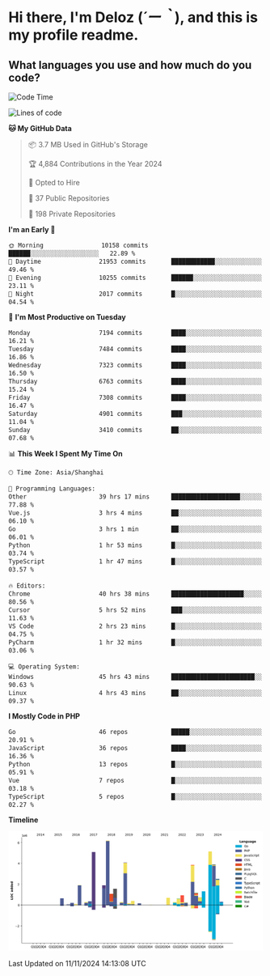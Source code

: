 # **Hi there, I'm Deloz (*´ー｀*), and this is my profile readme.**

## **What languages you use and how much do you code?**

<!--START_SECTION:waka-->
![Code Time](http://img.shields.io/badge/Code%20Time-5%2C027%20hrs%2019%20mins-blue)

![Lines of code](https://img.shields.io/badge/From%20Hello%20World%20I%27ve%20Written-46.1%20million%20lines%20of%20code-blue)

**🐱 My GitHub Data** 

> 📦 3.7 MB Used in GitHub's Storage 
 > 
> 🏆 4,884 Contributions in the Year 2024
 > 
> 💼 Opted to Hire
 > 
> 📜 37 Public Repositories 
 > 
> 🔑 198 Private Repositories 
 > 
**I'm an Early 🐤** 

```text
🌞 Morning                10158 commits       ██████░░░░░░░░░░░░░░░░░░░   22.89 % 
🌆 Daytime                21953 commits       ████████████░░░░░░░░░░░░░   49.46 % 
🌃 Evening                10255 commits       ██████░░░░░░░░░░░░░░░░░░░   23.11 % 
🌙 Night                  2017 commits        █░░░░░░░░░░░░░░░░░░░░░░░░   04.54 % 
```
📅 **I'm Most Productive on Tuesday** 

```text
Monday                   7194 commits        ████░░░░░░░░░░░░░░░░░░░░░   16.21 % 
Tuesday                  7484 commits        ████░░░░░░░░░░░░░░░░░░░░░   16.86 % 
Wednesday                7323 commits        ████░░░░░░░░░░░░░░░░░░░░░   16.50 % 
Thursday                 6763 commits        ████░░░░░░░░░░░░░░░░░░░░░   15.24 % 
Friday                   7308 commits        ████░░░░░░░░░░░░░░░░░░░░░   16.47 % 
Saturday                 4901 commits        ███░░░░░░░░░░░░░░░░░░░░░░   11.04 % 
Sunday                   3410 commits        ██░░░░░░░░░░░░░░░░░░░░░░░   07.68 % 
```


📊 **This Week I Spent My Time On** 

```text
🕑︎ Time Zone: Asia/Shanghai

💬 Programming Languages: 
Other                    39 hrs 17 mins      ███████████████████░░░░░░   77.88 % 
Vue.js                   3 hrs 4 mins        ██░░░░░░░░░░░░░░░░░░░░░░░   06.10 % 
Go                       3 hrs 1 min         ██░░░░░░░░░░░░░░░░░░░░░░░   06.01 % 
Python                   1 hr 53 mins        █░░░░░░░░░░░░░░░░░░░░░░░░   03.74 % 
TypeScript               1 hr 47 mins        █░░░░░░░░░░░░░░░░░░░░░░░░   03.57 % 

🔥 Editors: 
Chrome                   40 hrs 38 mins      ████████████████████░░░░░   80.56 % 
Cursor                   5 hrs 52 mins       ███░░░░░░░░░░░░░░░░░░░░░░   11.63 % 
VS Code                  2 hrs 23 mins       █░░░░░░░░░░░░░░░░░░░░░░░░   04.75 % 
PyCharm                  1 hr 32 mins        █░░░░░░░░░░░░░░░░░░░░░░░░   03.06 % 

💻 Operating System: 
Windows                  45 hrs 43 mins      ███████████████████████░░   90.63 % 
Linux                    4 hrs 43 mins       ██░░░░░░░░░░░░░░░░░░░░░░░   09.37 % 
```

**I Mostly Code in PHP** 

```text
Go                       46 repos            █████░░░░░░░░░░░░░░░░░░░░   20.91 % 
JavaScript               36 repos            ████░░░░░░░░░░░░░░░░░░░░░   16.36 % 
Python                   13 repos            █░░░░░░░░░░░░░░░░░░░░░░░░   05.91 % 
Vue                      7 repos             █░░░░░░░░░░░░░░░░░░░░░░░░   03.18 % 
TypeScript               5 repos             █░░░░░░░░░░░░░░░░░░░░░░░░   02.27 % 
```



**Timeline**

![Lines of Code chart](https://raw.githubusercontent.com/deloz/deloz/main/assets/bar_graph.png)


 Last Updated on 11/11/2024 14:13:08 UTC
<!--END_SECTION:waka-->
